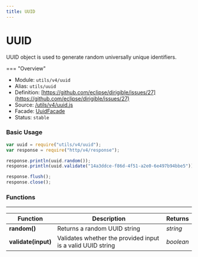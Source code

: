 ```yaml
---
title: UUID
---
```


UUID
===

UUID object is used to generate random universally unique identifiers.

=== "Overview"
- Module: `utils/v4/uuid`
- Alias: `utils/uuid`
- Definition: [https://github.com/eclipse/dirigible/issues/27](https://github.com/eclipse/dirigible/issues/27)
- Source: [/utils/v4/uuid.js](https://github.com/dirigiblelabs/api-utils/blob/master/utils/v4/uuid.js)
- Facade: [UuidFacade](https://github.com/eclipse/dirigible/blob/master/api/api-facade/api-utils/src/main/java/org/eclipse/dirigible/api/v3/utils/UuidFacade.java)
- Status: `stable`

### Basic Usage

```javascript
var uuid = require("utils/v4/uuid");
var response = require("http/v4/response");

response.println(uuid.random());
response.println(uuid.validate("14a3ddce-f86d-4f51-a2e0-6e497b94bbe5"));

response.flush();
response.close();
```

### Functions

---

Function     | Description | Returns
------------ | ----------- | --------
**random()**   | Returns a random UUID string | *string*
**validate(input)**   | Validates whether the provided input is a valid UUID string | *boolean*
